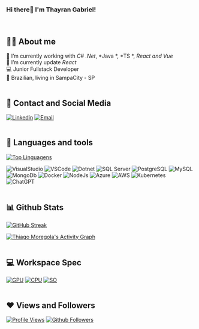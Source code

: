 
### Hi there👋 I'm Thayran Gabriel! 
<br>

## 🙋‍♂️ About me
🔭 I’m currently working with *C# .Net*, *Java *, *TS *, *React and Vue* <br>
🌱 I’m currently update *React* <br>
💻 Junior Fullstack Developer <br>
🏡 Brazilian, living in SampaCity - SP
<br><br>

## 📱 Contact and Social Media
[![Linkedin](https://img.shields.io/badge/LinkedIn-blue?style=for-the-badge&logo=Linkedin)](https://www.linkedin.com/in/thayran-gabriel/)
[![Email](https://img.shields.io/badge/Outlook-blue?style=for-the-badge&logo=Microsoft&link=mailto:thiago.moregola@outlook.com)](mailto:mailto:thayran.dev@gmail.com)
<br><br>

## 🔧 Languages and tools
[![Top Linguagens](https://github-readme-stats.vercel.app/api/top-langs/?username=moregola&langs_count=8&count_private=true&layout=compact&theme=react&hide_border=true&bg_color=0a0c10)](https://github.com/moregola)

![VisualStudio](https://img.icons8.com/fluency/48/visual-studio.png)
![VSCode](https://img.icons8.com/fluency/48/visual-studio-code-2019.png)
![Dotnet](https://img.icons8.com/color/48/net-framework.png)
![SQL Server](https://img.icons8.com/color/48/microsoft-sql-server.png)
![PostgreSQL](https://img.icons8.com/color/48/postgreesql.png)
![MySQL](https://img.icons8.com/fluency/48/mysql-logo.png)
![MongoDb](https://img.icons8.com/color/48/mongodb.png)
![Docker](https://img.icons8.com/fluency/48/docker.png)
![NodeJs](https://img.icons8.com/color/48/nodejs.png)
![Azure](https://img.icons8.com/fluency/48/azure-1.png)
![AWS](https://img.icons8.com/color/48/amazon-web-services.png)
![Kubernetes](https://img.icons8.com/color/48/kubernetes.png)
![ChatGPT](https://img.icons8.com/color/48/chatgpt.png)
<br><br>

## 📊 Github Stats
[![GitHub Streak](https://github-readme-streak-stats.herokuapp.com?user=PrintThayranGabriel)](https://git.io/streak-stats)

[![Thiago Moregola's Activity Graph](https://github-readme-activity-graph.vercel.app/graph?username=PrintThayranGabriel&theme=react-dark&bg_color=0a0c10&hide_border=true)](#)
<br><br>

## 💻 Workspace Spec
[![GPU](https://img.shields.io/badge/NVIDIA-Geforce_RTX_3060-76B9008?style=for-the-badge&logo=nvidia&logoColor=white)](#)
[![CPU](https://img.shields.io/badge/AMD-Ryzen_5_5600X-ED1C24?style=for-the-badge&logo=amd&logoColor=white)](#)
[![SO](https://img.shields.io/badge/Windows-11-0078D6?style=for-the-badge&logo=windows&logoColor=white)](#)
<br><br>

## ❤ Views and Followers
[![Profile Views](https://komarev.com/ghpvc/?username=PrintThayranGabriel)](https://github.com/PrintThayranGabriel)
[![Github Followers](https://img.shields.io/github/followers/PrintThayranGabrie?label=Followers&style=social)](https://github.com/PrintThayranGabrie)
